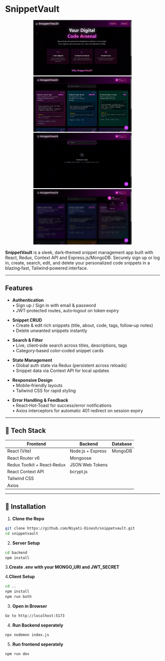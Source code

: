 # SnippetVault

<p align="center">
  <img src="public/hero.png" height="180px" width="320px" alt="Hero Screenshot" />
  <img src="public/snippetvault.png" height="180px" width="320px" alt="Dashboard Screenshot" />
  <img src="public/search.png" height="180px" width="320px" alt="Search Snippets" />
  <img src="public/user.png" height="180px" width="320px" alt="User Profile" />
</p>

**SnippetVault** is a sleek, dark‑themed snippet management app built with React, Redux, Context API and Express.js/MongoDB. Securely sign up or log in, create, search, edit, and delete your personalized code snippets in a blazing‑fast, Tailwind‑powered interface.

---

##  Features

- **Authentication**  
  • Sign up / Sign in with email & password  
  • JWT‑protected routes, auto‑logout on token expiry  

- **Snippet CRUD**  
  • Create & edit rich snippets (title, about, code, tags, follow‑up notes)  
  • Delete unwanted snippets instantly  

- **Search & Filter**  
  • Live, client‑side search across titles, descriptions, tags  
  • Category‑based color‑coded snippet cards  

- **State Management**  
  • Global auth state via Redux (persistent across reloads)  
  • Snippet data via Context API for local updates  

- **Responsive Design**  
  • Mobile‑friendly layouts  
  • Tailwind CSS for rapid styling  

- **Error Handling & Feedback**  
  • React‑Hot‑Toast for success/error notifications  
  • Axios interceptors for automatic 401 redirect on session expiry  

---

## 🚀 Tech Stack

| Frontend                        | Backend             | Database   |
|---------------------------------|---------------------|------------|
| React (Vite)                    | Node.js + Express   | MongoDB    |
| React Router v6                 | Mongoose            |            |
| Redux Toolkit + React‑Redux     | JSON Web Tokens     |            |
| React Context API               | bcrypt.js           |            |
| Tailwind CSS                    |                     |            |
| Axios                           |                     |            |

---

## 💾 Installation

1. **Clone the Repo**  
```bash
git clone https://github.com/Niyati-Dinesh/snippetvault.git
cd snippetvault
```
2. **Server Setup**

```bash
cd backend
npm install
```

3.**Create .env with your MONGO_URI and JWT_SECRET**

4.**Client Setup**
```bash
cd ..
npm install
npm run both
```
3. **Open in Browser**
```bash
Go to http://localhost:5173
```
4. **Run Backend seperately**
```bash
npx nodemon index.js
```
5. **Run frontend seperately**
```bash
npm run dev
```
